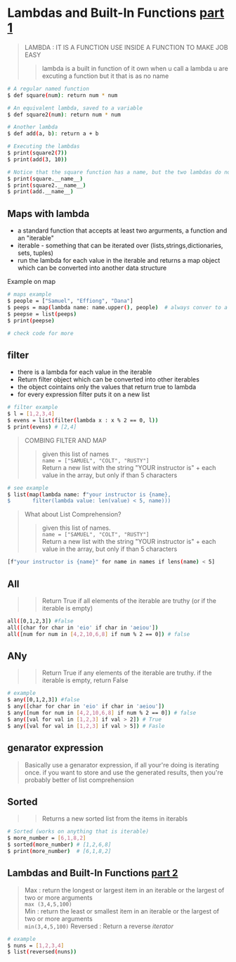 # Lambdas and Built-In Functions [part 1](/0x06_Lambdas%20and%20Built-In%20Functions/PART%201/)

> LAMBDA : IT IS A FUNCTION USE INSIDE A FUNCTION TO MAKE JOB EASY
>> lambda is a built in function of it own
>> when u call a lambda u are excuting a function but it that is as no name

```bash
# A regular named function
$ def square(num): return num * num

# An equivalent lambda, saved to a variable
$ def square2(num): return num * num

# Another lambda
$ def add(a, b): return a + b

# Executing the lambdas
$ print(square2(7))
$ print(add(3, 10))

# Notice that the square function has a name, but the two lambdas do not
$ print(square.__name__)
$ print(square2.__name__)
$ print(add.__name__)
```

## Maps with lambda

- a standard function that accepts at least two argurments, a function and an "iterable"
- iterable - something that can be iterated over (lists,strings,dictionaries, sets, tuples)
- run the lambda for each value in the iterable and returns a map object which can be converted into another data structure

Example on map

```bash
# maps example 
$ people = ["Samuel", "Effiong", "Dana"]
$ peeps = map(lambda name: name.upper(), people)  # always conver to a list
$ peepse = list(peeps)
$ print(peepse)

# check code for more
```

## filter

- there is a lambda for each value in the iterable
- Return filter object which can be converted into other iterables
- the object cointains only the values that return true to lambda
- for every expression filter puts it on a new list

```bash
# filter example
$ l = [1,2,3,4]
$ evens = list(filter(lambda x : x % 2 == 0, l))
$ print(evens) # [2,4]
```

> COMBING FILTER AND MAP
>> given  this list of names  
   `name = ["SAMUEL", "COLT", "RUSTY"]`  
>> Return a new list with the string "YOUR instructor is" + each value in the array, but only if than 5 characters
>>>
```bash
# see example
$ list(map(lambda name: f"your instructor is {name},
$       filter(lambda value: len(value) < 5, name)))
```

> What about List Comprehension?
>> given  this list of names.  
   ```name = ["SAMUEL", "COLT", "RUSTY"]```  
>> Return a new list with the string "YOUR instructor is" + each value in the array, but only if than 5 characters
>>>
```bash
[f"your instructor is {name}" for name in names if lens(name) < 5]
```

## All

>> Return True if all elements of the iterable are truthy (or if the iterable is empty)

```bash
all([0,1,2,3]) #false
all([char for char in 'eio' if char in 'aeiou'])
all([num for num in [4,2,10,6,8] if num % 2 == 0]) # false
```

## ANy

>> Return True if any elements of the iterable are truthy. if the iterable is empty, return False

``` bash
# example
$ any([0,1,2,3]) #false
$ any([char for char in 'eio' if char in 'aeiou'])
$ any([num for num in [4,2,10,6,8] if num % 2 == 0]) # false
$ any([val for val in [1,2,3] if val > 2]) # True
$ any([val for val in [1,2,3] if val > 5]) # Fasle
```

## genarator expression

> Basically use a genarator expression, if all your're doing is iterating once. if you want to store and use the generated results, then you're probably better of list comprehension

## Sorted

>> Returns a new sorted list from the items in iterabls

```bash
# Sorted (works on anything that is iterable)
$ more_number = [6,1,8,2]
$ sorted(more_number) # [1,2,6,8]
$ print(more_number)  # [6,1,8,2]
```

## Lambdas and Built-In Functions [part 2](/0x06_Lambdas%20and%20Built-In%20Functions/2part_2/)

> Max : return the longest or largest item in an iterable or the largest of two or more arguments  
```max (3,4,5,100)```  
> Min : return the least or smallest item in an iterable or the largest of two or more arguments  
```min(3,4,5,100)```
> Reversed : Return a reverse *iterator*  

```bash
# example
$ nuns = [1,2,3,4]
$ list(reversed(nuns))
```
